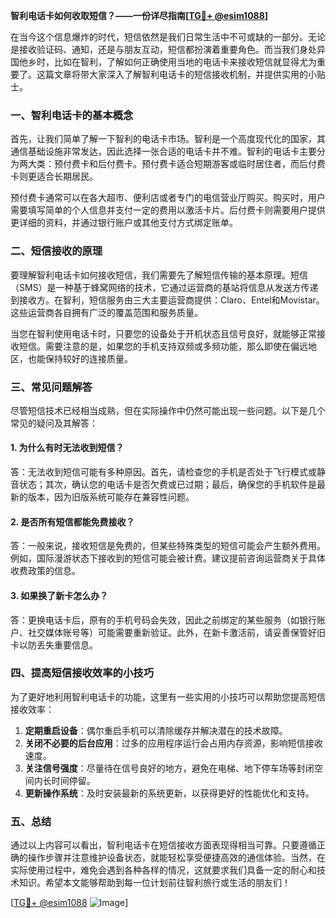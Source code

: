 **智利电话卡如何收取短信？——一份详尽指南[[TG💪+ @esim1088](https://t.me/s/esim1088)]**

在当今这个信息爆炸的时代，短信依然是我们日常生活中不可或缺的一部分。无论是接收验证码、通知，还是与朋友互动，短信都扮演着重要角色。而当我们身处异国他乡时，比如在智利，了解如何正确使用当地的电话卡来接收短信就显得尤为重要了。这篇文章将带大家深入了解智利电话卡的短信接收机制，并提供实用的小贴士。

### 一、智利电话卡的基本概念

首先，让我们简单了解一下智利的电话卡市场。智利是一个高度现代化的国家，其通信基础设施非常发达，因此选择一张合适的电话卡并不难。智利的电话卡主要分为两大类：预付费卡和后付费卡。预付费卡适合短期游客或临时居住者，而后付费卡则更适合长期居民。

预付费卡通常可以在各大超市、便利店或者专门的电信营业厅购买。购买时，用户需要填写简单的个人信息并支付一定的费用以激活卡片。后付费卡则需要用户提供更详细的资料，并通过银行账户或其他支付方式绑定账单。

### 二、短信接收的原理

要理解智利电话卡如何接收短信，我们需要先了解短信传输的基本原理。短信（SMS）是一种基于蜂窝网络的技术，它通过运营商的基站将信息从发送方传递到接收方。在智利，短信服务由三大主要运营商提供：Claro、Entel和Movistar。这些运营商各自拥有广泛的覆盖范围和服务质量。

当您在智利使用电话卡时，只要您的设备处于开机状态且信号良好，就能够正常接收短信。需要注意的是，如果您的手机支持双频或多频功能，那么即使在偏远地区，也能保持较好的连接质量。

### 三、常见问题解答

尽管短信技术已经相当成熟，但在实际操作中仍然可能出现一些问题。以下是几个常见的疑问及其解答：

#### 1. 为什么有时无法收到短信？
答：无法收到短信可能有多种原因。首先，请检查您的手机是否处于飞行模式或静音状态；其次，确认您的电话卡是否欠费或已过期；最后，确保您的手机软件是最新的版本，因为旧版系统可能存在兼容性问题。

#### 2. 是否所有短信都能免费接收？
答：一般来说，接收短信是免费的，但某些特殊类型的短信可能会产生额外费用。例如，国际漫游状态下接收到的短信可能会被计费。建议提前咨询运营商关于具体收费政策的信息。

#### 3. 如果换了新卡怎么办？
答：更换电话卡后，原有的手机号码会失效，因此之前绑定的某些服务（如银行账户、社交媒体账号等）可能需要重新验证。此外，在新卡激活前，请妥善保管好旧卡以防丢失重要信息。

### 四、提高短信接收效率的小技巧

为了更好地利用智利电话卡的功能，这里有一些实用的小技巧可以帮助您提高短信接收效率：

1. **定期重启设备**：偶尔重启手机可以清除缓存并解决潜在的技术故障。
2. **关闭不必要的后台应用**：过多的应用程序运行会占用内存资源，影响短信接收速度。
3. **关注信号强度**：尽量待在信号良好的地方，避免在电梯、地下停车场等封闭空间内长时间停留。
4. **更新操作系统**：及时安装最新的系统更新，以获得更好的性能优化和支持。

### 五、总结

通过以上内容可以看出，智利电话卡在短信接收方面表现得相当可靠。只要遵循正确的操作步骤并注意维护设备状态，就能轻松享受便捷高效的通信体验。当然，在实际使用过程中，难免会遇到各种各样的情况，这就要求我们具备一定的耐心和技术知识。希望本文能够帮助到每一位计划前往智利旅行或生活的朋友们！

[[TG💪+ @esim1088](https://t.me/s/esim1088) ![Image](https://i.postimg.cc/4NQfJmqS/Snipaste-2025-05-13-00-14-12.png)]